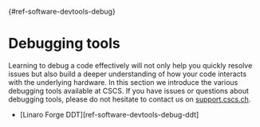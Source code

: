 [](){#ref-software-devtools-debug}
# Debugging tools

Learning to debug a code effectively will not only help you quickly
resolve issues but also build a deeper understanding of how your code
interacts with the underlying hardware. In this section we introduce
the various debugging tools available at CSCS. If you have issues or
questions about debugging tools, please do not hesitate to contact us on
[support.cscs.ch](https://support.cscs.ch).

* [Linaro Forge DDT][ref-software-devtools-debug-ddt]
